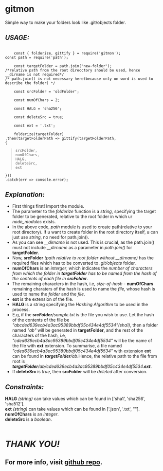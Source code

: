 # gitmon
Simple way to make your folders look like .git/objects folder.
## *USAGE:*
<code>
    const { folderize, gittify } = require('gitmon');<br>const path = require('path');<br>
    const targetFolder = path.join("new-folder"); <br>/*relative path from the root direcctory should be used, hence __dirname is not required*/<br>/* path.join() is not necessary here(because only on word is used to describe the folder) */<br>
    const srcFolder = 'oldFolder';<br>
    const numOfChars = 2;<br>
    const HALG = 'sha256';<br>
    const deleteSrc = true;<br>
    const ext = '.txt';<br>
    folderize(targetFolder)<br>.then(targetFolderPath => gittify(targetFolderPath,<br>{<br><blockquote>srcFolder,<br>numOfChars,<br>HALG,<br>deleteSrc,<br>ext</blockquote>}))<br>.catch(err => console.error);
</code>

## *Explanation:*<br>
* First things first! Import the module.
* The parameter to the *folderize* function is a *string*, specifying the target folder to be generated, relative to the root folder in which ur *node_modules* exists.
* In the above code, *path* module is used to create path(relative to your root directory). If u want to create folder in the root directory itself, u can just use *string*, no need for path.join().
* As you can see *__dirname* is not used. This is crucial, as the path.join() must not include *__dirname* as a parameter in *path.join()* for **targetFolder**.
* Now, **srcFolder** *(path relative to root folder without *__dirname*)* has the required files which has to be converted to *.git/objects* folder.
* **numOfChars** is an *interger*, which indicates the *number of characters from which the folder in **targetFolder** has to be named from the hash of the contents of each file in **srcFolder***.
* The remaining characters in the hash, i.e, *size-of-hash* - **numOfChars** remaining charaters of the hash is used to name the *file*, whose hash is used to name the *folder* and the *file*.
* **ext** is the extension of the file.
* **HALG** is a string specifying the *Hashing Algorithm* to be used in the process.
* E.g, if the ***srcFolder**/sample.txt* is the file you wish to use. Let the hash of the contents of the file be *"abcded639ecb4a3ac95389bbdf05c434e4df5534"(sha1)*, then a folder named *"ab"* will be generated in **targetFolder**, and the rest of the characters of the hash, i.e, *"cded639ecb4a3ac95389bbdf05c434e4df5534"* will be the name of the file with **ext** extension. To summarise, a file named *"cded639ecb4a3ac95389bbdf05c434e4df5534"* with extension **ext** can be found in ***targetFolder**/ab*.Hence, the relative path to the file from root is ***targetFolder**/ab/cded639ecb4a3ac95389bbdf05c434e4df5534.**ext***.
* If **deleteSrc** is *true*, then **srcFolder** will be *deleted* after conversion.

## *Constraints:*<br>
**HALG** *(string)* can take values which can be found in ['sha1', 'sha256', 'sha512'].<br>
**ext** *(string)* can take values which can be found in ['.json', '.txt', ""].<br>
**numOfChars** is an *integer*.<br>
**deleteSrc** is a *boolean*.
<br><br>

# ***THANK YOU!***<br>

## For more info, visit [github repo](https://github.com/hrithikgautham/gitmon-npm).
